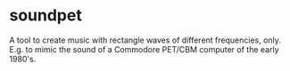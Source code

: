 # soundpet
A tool to create music with rectangle waves of different frequencies, only.
E.g. to mimic the sound of a Commodore PET/CBM computer of the early 1980's.
